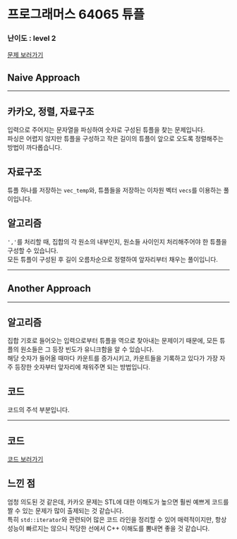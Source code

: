 # 프로그래머스 64065 튜플
 
### 난이도 : level 2

[문제 보러가기](https://programmers.co.kr/learn/courses/30/lessons/64065)



## Naive Approach
___

## 카카오, 정렬, 자료구조  
입력으로 주어지는 문자열을 파싱하여 숫자로 구성된 튜플을 찾는 문제입니다.  
파싱은 어렵지 않지만 튜플을 구성하고 작은 길이의 튜플이 앞으로 오도록 정렬해주는 방법이 까다롭습니다.

## 자료구조
튜플 하나를 저장하는 ```vec_temp```와, 튜플들을 저장하는 이차원 벡터 ```vecs```를 이용하는 풀이입니다.

## 알고리즘
```','```를 처리할 때, 집합의 각 원소의 내부인지, 원소들 사이인지 처리해주어야 한 튜플을 구성할 수 있습니다.  
모든 튜플이 구성된 후 길이 오름차순으로 정렬하여 앞자리부터 채우는 풀이입니다.

___

## Another Approach
___

## 알고리즘
집합 기호로 들어오는 입력으로부터 튜플을 역으로 찾아내는 문제이기 때문에, 모든 튜플의 원소들은 그 등장 빈도가 유니크함을 알 수 있습니다.  
해당 숫자가 들어올 때마다 카운트를 증가시키고, 카운트들을 기록하고 있다가 가장 자주 등장한 숫자부터 앞자리에 채워주면 되는 방법입니다.  


## 코드
코드의 주석 부분입니다.
___

## 코드
[코드 보러가기](./prog64065.cpp)

## 느낀 점
엄청 의도된 것 같은데, 카카오 문제는 STL에 대한 이해도가 높으면 훨씬 예쁘게 코드를 짤 수 있는 문제가 많이 출제되는 것 같습니다.  
특히 ```std::iterator```와 관련되어 많은 코드 라인을 정리할 수 있어 매력적이지만, 항상 성능이 빠르지는 않으니 적당한 선에서 C++ 이해도를 뽐내면 좋을 것 같습니다.